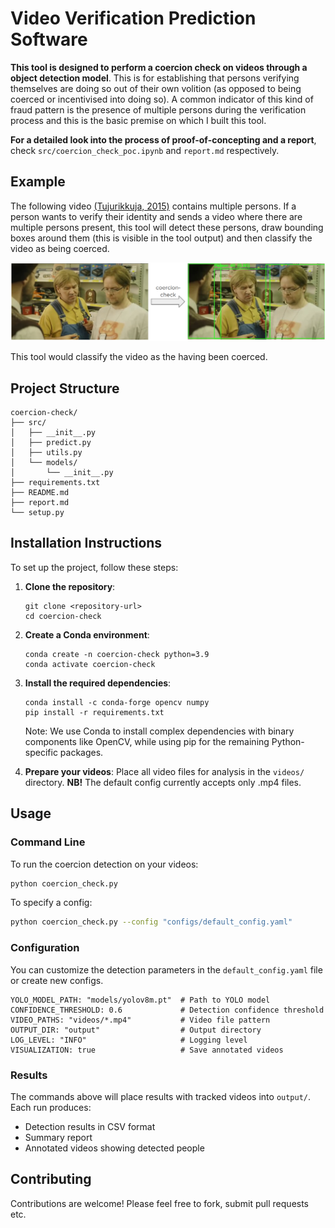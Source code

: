 # Video Verification Prediction Software

**This tool is designed to perform a coercion check on videos through a object detection model**. This is for establishing that persons verifying themselves are doing so out of their own volition (as opposed to being coerced or incentivised into doing so). A common indicator of this kind of fraud pattern is the presence of multiple persons during the verification process and this is the basic premise on which I built this tool.

**For a detailed look into the process of proof-of-concepting and a report**, check `src/coercion_check_poc.ipynb` and `report.md` respectively.

## Example

The following video [(Tujurikkuja, 2015)](https://www.youtube.com/watch?v=wtPFdOhNTSc) contains multiple persons. If a person wants to verify their identity and sends a video where there are multiple persons present, this tool will detect these persons, draw bounding boxes around them (this is visible in the tool output) and then classify the video as being coerced.

![Original Example](coercion_check_example.png)

This tool would classify the video as the having been coerced.

## Project Structure
```
coercion-check/
├── src/
│   ├── __init__.py
│   ├── predict.py
│   ├── utils.py
│   └── models/
│       └── __init__.py
├── requirements.txt
├── README.md
├── report.md
└── setup.py
```

## Installation Instructions

To set up the project, follow these steps:

1. **Clone the repository**:
   ```
   git clone <repository-url>
   cd coercion-check
   ```

2. **Create a Conda environment**:
   ```
   conda create -n coercion-check python=3.9
   conda activate coercion-check
   ```

3. **Install the required dependencies**:
   ```
   conda install -c conda-forge opencv numpy
   pip install -r requirements.txt
   ```
   
   Note: We use Conda to install complex dependencies with binary components like OpenCV,
   while using pip for the remaining Python-specific packages.

4. **Prepare your videos**:
Place all video files for analysis in the `videos/` directory. **NB!** The default config currently accepts only .mp4 files.

## Usage

### Command Line

To run the coercion detection on your videos:

```bash
python coercion_check.py
```

To specify a config:
```bash
python coercion_check.py --config "configs/default_config.yaml"
```
### Configuration
You can customize the detection parameters in the `default_config.yaml` file or create new configs.

```
YOLO_MODEL_PATH: "models/yolov8m.pt"  # Path to YOLO model
CONFIDENCE_THRESHOLD: 0.6             # Detection confidence threshold
VIDEO_PATHS: "videos/*.mp4"           # Video file pattern
OUTPUT_DIR: "output"                  # Output directory
LOG_LEVEL: "INFO"                     # Logging level
VISUALIZATION: true                   # Save annotated videos
```


### Results

The commands above will place results with tracked videos into `output/`. Each run produces:

- Detection results in CSV format
- Summary report
- Annotated videos showing detected people

## Contributing

Contributions are welcome! Please feel free to fork, submit pull requests etc.